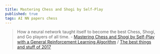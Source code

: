 ```yaml
---
title: Mastering Chess and Shogi by Self-Play
published: true
tags: AI NN papers chess
---
```

> How a neural network taught itself to become the best Chess, Shogi, and Go players of all time. - [Mastering Chess and Shogi by Self-Play with a General Reinforcement Learning Algorithm](https://arxiv.org/pdf/1712.01815.pdf) / [The best things and stuff of 2017](http://blog.fogus.me/2018/01/02/the-best-things-and-stuff-of-2017/)
